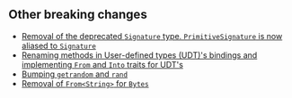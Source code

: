 ## Other breaking changes

- [Removal of the deprecated `Signature` type. `PrimitiveSignature` is now aliased to `Signature`](https://github.com/alloy-rs/core/pull/899)
- [Renaming methods in User-defined types (UDT)'s bindings and implementing `From` and `Into` traits for UDT's](https://github.com/alloy-rs/core/pull/905)
- [Bumping `getrandom` and `rand`](https://github.com/alloy-rs/core/pull/869)
- [Removal of `From<String>` for `Bytes`](https://github.com/alloy-rs/core/pull/907)
